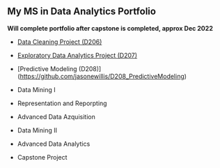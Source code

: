 ## My MS in Data Analytics Portfolio

**Will complete portfolio after capstone is completed, approx Dec 2022**


- [Data Cleaning Project (D206)](https://github.com/jasonewillis/D206DataCleaning)
- [Exploratory Data Analytics Project (D207)](https://github.com/jasonewillis/D207ExploratoryDataAnalytics)

- [Predictive Modeling (D208)] (https://github.com/jasonewillis/D208_PredictiveModeling)
- Data Mining I
- Representation and Reporpting
- Advanced Data Azquisition
- Data Mining II
- Advanced Data Analytics
- Capstone Project

